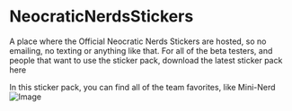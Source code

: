 # NeocraticNerdsStickers
A place where the Official Neocratic Nerds Stickers are hosted, so no emailing, no texting or anything like that.
For all of the beta testers, and people that want to use the sticker pack, download the latest sticker pack here

In this sticker pack, you can find all of the team favorites, like Mini-Nerd
![Image](screenshot.png)
